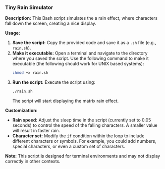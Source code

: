 ### Tiny Rain Simulator

**Description:**
This Bash script simulates the a rain effect, where characters fall down the screen, creating a nice display.

**Usage:**
1. **Save the script:** Copy the provided code and save it as a `.sh` file (e.g., `rain.sh`).
2. **Make it executable:** Open a terminal and navigate to the directory where you saved the script. Use the following command to make it executable (the following should work for UNIX based systems):
   ```bash
   chmod +x rain.sh
   ```
3. **Run the script:** Execute the script using:
   ```bash
   ./rain.sh
   ```
   The script will start displaying the matrix rain effect.

**Customization:**
- **Rain speed:** Adjust the sleep time in the script (currently set to 0.05 seconds) to control the speed of the falling characters. A smaller value will result in faster rain.
- **Character set:** Modify the `if` condition within the loop to include different characters or symbols. For example, you could add numbers, special characters, or even a custom set of characters.

**Note:** This script is designed for terminal environments and may not display correctly in other contexts.
